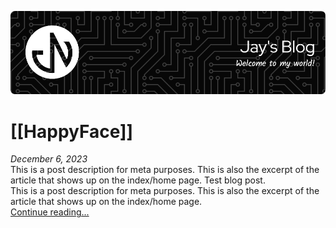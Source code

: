 [![Jay's Blog](./assets/header.png)](https://jaynakum.github.io/blog/)

# [[HappyFace]]
_December 6, 2023_  
This is a post description for meta purposes. This is also the excerpt of the article that shows up on the index/home page. Test blog post.  
This is a post description for meta purposes. This is also the excerpt of the article that shows up on the index/home page.  
[Continue reading...](./posts/1/HappyFace.md)

